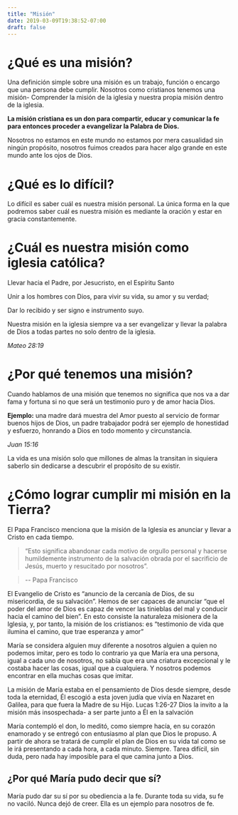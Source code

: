 ```yaml
---
title: "Misión"
date: 2019-03-09T19:38:52-07:00
draft: false
---
```


# ¿Qué es una misión? 

Una definición simple sobre una misión es un trabajo, función o encargo que una persona debe cumplir. Nosotros como cristianos tenemos una misión- Comprender la misión de la iglesia y nuestra propia misión dentro de la iglesia. 

**La misión cristiana es un don para compartir, educar y comunicar la fe para entonces proceder a evangelizar la Palabra de Dios.**

Nosotros no estamos en este mundo no estamos por mera casualidad sin ningún propósito, nosotros fuimos creados para hacer algo grande en este mundo ante los ojos de Dios. 

# ¿Qué es lo difícil? 

Lo difícil es saber cuál es nuestra misión personal. La única forma en la que podremos saber cuál es nuestra misión es mediante la oración y estar en gracia constantemente. 

# ¿Cuál es nuestra misión como iglesia católica? 

Llevar hacia el Padre, por Jesucristo, en el Espíritu Santo

Unir a los hombres con Dios, para vivir su vida, su amor y su verdad;

Dar lo recibido y ser signo e instrumento suyo.

Nuestra misión en la iglesia siempre va a ser evangelizar y llevar la palabra de Dios a todas partes no solo dentro de la iglesia. 

*Mateo 28:19*

# ¿Por qué tenemos una misión?

Cuando hablamos de una misión que tenemos no significa que nos va a dar fama y fortuna si no que será un testimonio puro y de amor hacia Dios. 

**Ejemplo:** una madre dará muestra del Amor puesto al servicio de formar buenos hijos de Dios, un padre trabajador podrá ser ejemplo de honestidad y esfuerzo, honrando a Dios en todo momento y circunstancia.

*Juan 15:16*

La vida es una misión solo que millones de almas la transitan in siquiera saberlo sin dedicarse a descubrir el propósito de su existir. 

# ¿Cómo lograr cumplir mi misión en la Tierra? 
El Papa Francisco menciona que la misión de la Iglesia es anunciar y llevar a Cristo en cada tiempo.

> “Esto significa abandonar cada motivo de orgullo personal y hacerse humildemente instrumento de la salvación obrada por el sacrificio de Jesús, muerto y resucitado por nosotros”.

> -- Papa Francisco

El Evangelio de Cristo es “anuncio de la cercanía de Dios, de su misericordia, de su salvación”. Hemos de ser capaces de anunciar “que el poder del amor de Dios es capaz de vencer las tinieblas del mal y conducir hacia el camino del bien”. En esto consiste la naturaleza misionera de la Iglesia, y, por tanto, la misión de los cristianos: es “testimonio de vida que ilumina el camino, que trae esperanza y amor”

María se considera alguien muy diferente a nosotros alguien a quien no podemos imitar, pero es todo lo contrario ya que María era una persona, igual a cada uno de nosotros, no sabía que era una criatura excepcional y le costaba hacer las cosas, igual que a cualquiera. Y nosotros podemos encontrar en ella muchas cosas que imitar. 

La misión de María estaba en el pensamiento de Dios desde siempre, desde toda la eternidad, Él escogió a esta joven judía que vivía en Nazaret en Galilea, para que fuera la Madre de su Hijo. Lucas 1:26-27 
Dios la invito a la misión más insospechada- a ser parte junto a Él en la salvación 

María contempló el don, lo meditó, como siempre hacía, en su corazón enamorado y se entregó con entusiasmo al plan que Dios le propuso. A partir de ahora se tratará de cumplir el plan de Dios en su vida tal como se le irá presentando a cada hora, a cada minuto. Siempre. Tarea difícil, sin duda, pero nada hay imposible para el que camina junto a Dios.

## ¿Por qué María pudo decir que sí?

María pudo dar su sí por su obediencia a la fe. Durante toda su vida, su fe no vaciló. Nunca dejó de creer. Ella es un ejemplo para nosotros de fe.